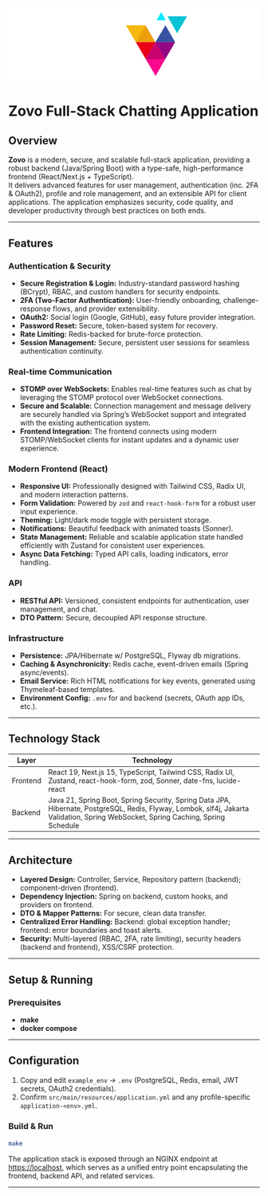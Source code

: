 ![Logo](frontend/public/images/logo.png)

# Zovo Full-Stack Chatting Application

## Overview

**Zovo** is a modern, secure, and scalable full-stack application, providing a robust backend (Java/Spring Boot) with a type-safe, high-performance frontend (React/Next.js + TypeScript).  
It delivers advanced features for user management, authentication (inc. 2FA & OAuth2), profile and role management, and an extensible API for client applications. The application emphasizes security, code quality, and developer productivity through best practices on both ends.

---

## Features

### Authentication & Security

- **Secure Registration & Login:** Industry-standard password hashing (BCrypt), RBAC, and custom handlers for security endpoints.
- **2FA (Two-Factor Authentication):** User-friendly onboarding, challenge-response flows, and provider extensibility.
- **OAuth2:** Social login (Google, GitHub), easy future provider integration.
- **Password Reset:** Secure, token-based system for recovery.
- **Rate Limiting:** Redis-backed for brute-force protection.
- **Session Management:** Secure, persistent user sessions for seamless authentication continuity.

### Real-time Communication

- **STOMP over WebSockets:** Enables real-time features such as chat by leveraging the STOMP protocol over WebSocket connections.
- **Secure and Scalable:** Connection management and message delivery are securely handled via Spring’s WebSocket support and integrated with the existing authentication system.
- **Frontend Integration:** The frontend connects using modern STOMP/WebSocket clients for instant updates and a dynamic user experience.

### Modern Frontend (React)

- **Responsive UI:** Professionally designed with Tailwind CSS, Radix UI, and modern interaction patterns.
- **Form Validation:** Powered by `zod` and `react-hook-form` for a robust user input experience.
- **Theming:** Light/dark mode toggle with persistent storage.
- **Notifications:** Beautiful feedback with animated toasts (Sonner).
- **State Management:** Reliable and scalable application state handled efficiently with Zustand for consistent user experiences.
- **Async Data Fetching:** Typed API calls, loading indicators, error handling.

### API

- **RESTful API:** Versioned, consistent endpoints for authentication, user management, and chat.
- **DTO Pattern:** Secure, decoupled API response structure.

### Infrastructure

- **Persistence:** JPA/Hibernate w/ PostgreSQL, Flyway db migrations.
- **Caching & Asynchronicity:** Redis cache, event-driven emails (Spring async/events).
- **Email Service:** Rich HTML notifications for key events, generated using Thymeleaf-based templates.
- **Environment Config:** `.env` for and backend (secrets, OAuth app IDs, etc.).

---

## Technology Stack

| Layer    | Technology                                                                                                                                                                         |
|----------|------------------------------------------------------------------------------------------------------------------------------------------------------------------------------------|
| Frontend | React 19, Next.js 15, TypeScript, Tailwind CSS, Radix UI, Zustand, react-hook-form, zod, Sonner, date-fns, lucide-react                                                            |
| Backend  | Java 21, Spring Boot, Spring Security, Spring Data JPA, Hibernate, PostgreSQL, Redis, Flyway, Lombok, slf4j, Jakarta Validation, Spring WebSocket, Spring Caching, Spring Schedule |
---

## Architecture

- **Layered Design:** Controller, Service, Repository pattern (backend); component-driven (frontend).
- **Dependency Injection:** Spring on backend, custom hooks, and providers on frontend.
- **DTO & Mapper Patterns:** For secure, clean data transfer.
- **Centralized Error Handling:** Backend: global exception handler; frontend: error boundaries and toast alerts.
- **Security:** Multi-layered (RBAC, 2FA, rate limiting), security headers (backend and frontend), XSS/CSRF protection.

---

## Setup & Running

### Prerequisites

- **make**
- **docker compose**

---
## Configuration

1. Copy and edit `example_env` → `.env` (PostgreSQL, Redis, email, JWT secrets, OAuth2 credentials).
2. Confirm `src/main/resources/application.yml` and any profile-specific `application-<env>.yml`.

### Build & Run

```bash
make
```

The application stack is exposed through an NGINX endpoint at [https://localhost](https://localhost), which serves as a unified entry point encapsulating the frontend, backend API, and related services.

---